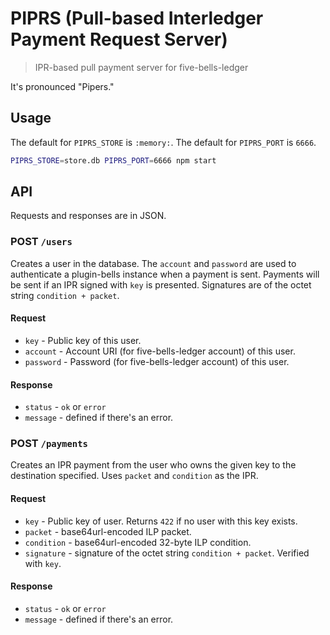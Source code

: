 # PIPRS (Pull-based Interledger Payment Request Server)
> IPR-based pull payment server for five-bells-ledger

It's pronounced "Pipers."

## Usage

The default for `PIPRS_STORE` is `:memory:`. The default for `PIPRS_PORT` is
`6666`.

```sh
PIPRS_STORE=store.db PIPRS_PORT=6666 npm start
```

## API

Requests and responses are in JSON.

### POST `/users`

Creates a user in the database. The `account` and `password` are used to authenticate
a plugin-bells instance when a payment is sent. Payments will be sent if an IPR signed
with `key` is presented. Signatures are of the octet string `condition + packet`.

#### Request

- `key` - Public key of this user.
- `account` - Account URI (for five-bells-ledger account) of this user.
- `password` - Password (for five-bells-ledger account) of this user.

#### Response

- `status` - `ok` or `error`
- `message` - defined if there's an error.

### POST `/payments`

Creates an IPR payment from the user who owns the given key to the destination specified.
Uses `packet` and `condition` as the IPR.

#### Request

- `key` - Public key of user. Returns `422` if no user with this key exists.
- `packet` - base64url-encoded ILP packet.
- `condition` - base64url-encoded 32-byte ILP condition.
- `signature` - signature of the octet string `condition + packet`. Verified with `key`.

#### Response

- `status` - `ok` or `error`
- `message` - defined if there's an error.
